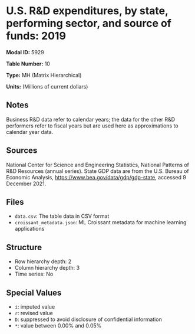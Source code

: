 # U.S. R&D expenditures, by state, performing sector, and source of funds: 2019

**Modal ID:** 5929

**Table Number:** 10

**Type:** MH (Matrix Hierarchical)

**Units:** (Millions of current dollars)

## Notes

Business R&D data refer to calendar years; the data for the other R&D performers refer to fiscal years but are used here as approximations to calendar year data.

## Sources

National Center for Science and Engineering Statistics, National Patterns of R&D Resources (annual series). State GDP data are from the U.S. Bureau of Economic Analysis, https://www.bea.gov/data/gdp/gdp-state, accessed 9 December 2021.

## Files

- `data.csv`: The table data in CSV format
- `croissant_metadata.json`: ML Croissant metadata for machine learning applications

## Structure

- Row hierarchy depth: 2
- Column hierarchy depth: 3
- Time series: No

## Special Values

- `i`: imputed value
- `r`: revised value
- `D`: suppressed to avoid disclosure of confidential information
- `*`: value between 0.00% and 0.05%
